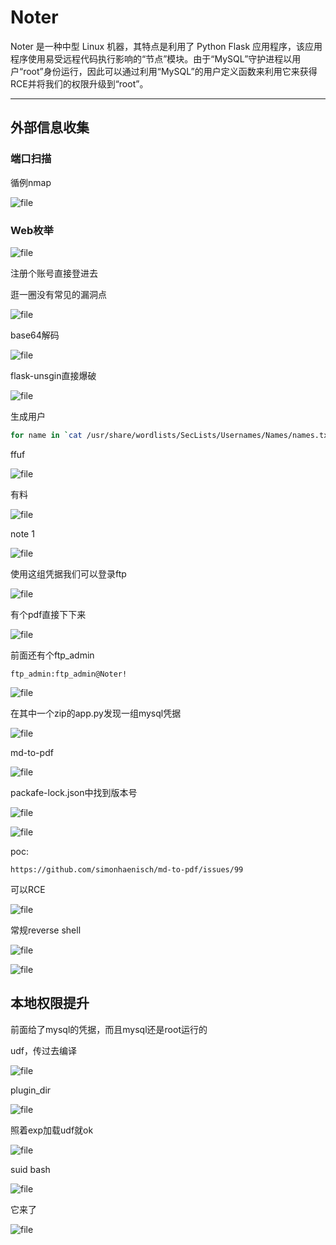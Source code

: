 # Noter

Noter 是一种中型 Linux 机器，其特点是利用了 Python Flask 应用程序，该应用程序使用易受远程代码执行影响的“节点”模块。由于“MySQL”守护进程以用户“root”身份运行，因此可以通过利用“MySQL”的用户定义函数来利用它来获得RCE并将我们的权限升级到“root”。

---

## 外部信息收集

### 端口扫描

循例nmap

![file](https://blog.apt250.zip/wp-content/uploads/2024/01/3f4c45db-f5bb-178c-6e63-5d3f321d0da9.png)

### Web枚举

![file](https://blog.apt250.zip/wp-content/uploads/2024/01/63ad259c-9453-c6ab-72a5-5feee4dfac1c.png)

注册个账号直接登进去

逛一圈没有常见的漏洞点

![file](https://blog.apt250.zip/wp-content/uploads/2024/01/fb42b0ad-e417-b54c-10f4-34a921c077c5.png)

base64解码

![file](https://blog.apt250.zip/wp-content/uploads/2024/01/fc994629-c052-f07f-449b-e6c885d919b4.png)

flask-unsgin直接爆破

![file](https://blog.apt250.zip/wp-content/uploads/2024/01/e18683a3-2c5d-f843-6c87-f923180e6cb6.png)

生成用户

```bash
for name in `cat /usr/share/wordlists/SecLists/Usernames/Names/names.txt`;do flask-unsign --sign --cookie "{'logged_in': True, 'username': '$name'}" --secret 'secret123' | grep -iE 'ey.*' -o >> ./res.txt;done
```

ffuf

![file](https://blog.apt250.zip/wp-content/uploads/2024/01/b9d760ae-7148-64ad-eae5-c2850cb31582.png)

有料

![file](https://blog.apt250.zip/wp-content/uploads/2024/01/ea1e9ba4-403d-2251-162d-8863bc04b2e4.png)

note 1

![file](https://blog.apt250.zip/wp-content/uploads/2024/01/282ee8c0-6445-7045-11a0-7958f9556642.png)

使用这组凭据我们可以登录ftp

![file](https://blog.apt250.zip/wp-content/uploads/2024/01/363ded72-cea7-4796-b675-6c6a9e9f945c.png)

有个pdf直接下下来

![file](https://blog.apt250.zip/wp-content/uploads/2024/01/c4a1e407-85e1-23ff-a829-6ee35916c32b.png)

前面还有个ftp_admin

	ftp_admin:ftp_admin@Noter!

![file](https://blog.apt250.zip/wp-content/uploads/2024/01/feb113ef-e115-bfed-0353-667cef1cd075.png)

在其中一个zip的app.py发现一组mysql凭据

![file](https://blog.apt250.zip/wp-content/uploads/2024/01/b180ee66-5c32-5273-80fc-3bf19dea81e3.png)

md-to-pdf

![file](https://blog.apt250.zip/wp-content/uploads/2024/01/814916dd-0c90-7bfe-2590-ebaf14d19b3b.png)

packafe-lock.json中找到版本号

![file](https://blog.apt250.zip/wp-content/uploads/2024/01/cc242ba3-0552-2f9d-0339-08d66268b12d.png)

![file](https://blog.apt250.zip/wp-content/uploads/2024/01/71ba6e85-5530-42aa-040a-80b8152de843.png)

poc:

	https://github.com/simonhaenisch/md-to-pdf/issues/99

可以RCE

![file](https://blog.apt250.zip/wp-content/uploads/2024/01/66dafb3c-8f4a-2cef-0f29-76a14da3e406.png)

常规reverse shell

![file](https://blog.apt250.zip/wp-content/uploads/2024/01/8c9d342f-4f49-9d5b-9267-56f098c4501e.png)

![file](https://blog.apt250.zip/wp-content/uploads/2024/01/e705f6dc-3a47-5813-e0e5-34917039d8c2.png)

## 本地权限提升

前面给了mysql的凭据，而且mysql还是root运行的

udf，传过去编译

![file](https://blog.apt250.zip/wp-content/uploads/2024/01/081fe937-4103-7054-2645-0c361c46a4b4.png)

plugin_dir

![file](https://blog.apt250.zip/wp-content/uploads/2024/01/de02f360-9c92-5e25-12a5-fef7c713eafa.png)

照着exp加载udf就ok

![file](https://blog.apt250.zip/wp-content/uploads/2024/01/26fe909c-279a-5293-ffda-3247968f32de.png)

suid bash

![file](https://blog.apt250.zip/wp-content/uploads/2024/01/47d2fa46-c7da-3efc-1d15-12f4edd48938.png)

它来了

![file](https://blog.apt250.zip/wp-content/uploads/2024/01/39a0f3c1-2cd3-28a3-5568-c688572244eb.png)
